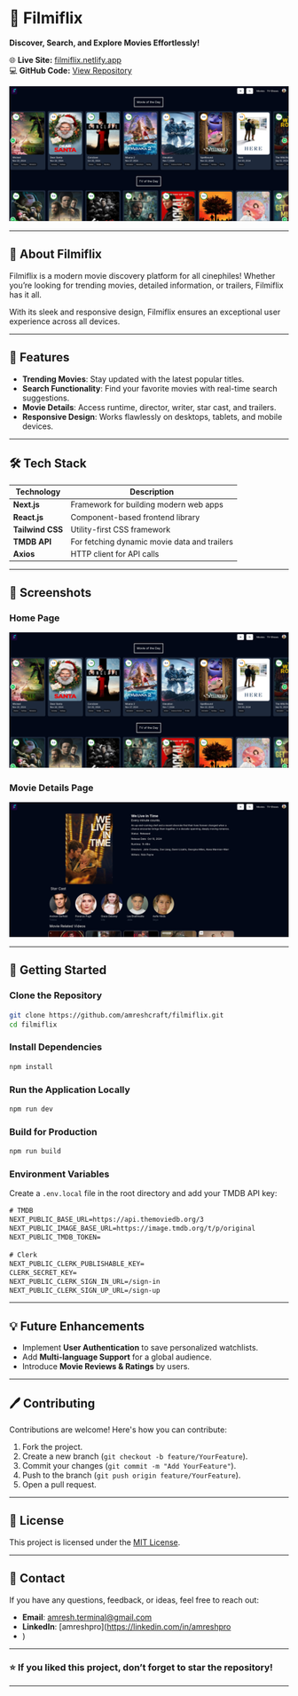 # 🎥 **Filmiflix**  
**Discover, Search, and Explore Movies Effortlessly!**  

🌐 **Live Site:** [filmiflix.netlify.app](https://filmiflix.netlify.app)  
💻 **GitHub Code:** [View Repository](https://github.com/amreshcraft/filmiflix)  

![Home Page Screenshot](./public/proj-home.png)


---

## 🚀 **About Filmiflix**  
Filmiflix is a modern movie discovery platform for all cinephiles! Whether you’re looking for trending movies, detailed information, or trailers, Filmiflix has it all.  

With its sleek and responsive design, Filmiflix ensures an exceptional user experience across all devices.  

---

## 🌟 **Features**  
- **Trending Movies**: Stay updated with the latest popular titles.  
- **Search Functionality**: Find your favorite movies with real-time search suggestions.  
- **Movie Details**: Access runtime, director, writer, star cast, and trailers.  
- **Responsive Design**: Works flawlessly on desktops, tablets, and mobile devices.  

---

## 🛠️ **Tech Stack**  

| **Technology**   | **Description**                  |  
|-------------------|----------------------------------|  
| **Next.js**       | Framework for building modern web apps |  
| **React.js**      | Component-based frontend library|  
| **Tailwind CSS**  | Utility-first CSS framework     |  
| **TMDB API**      | For fetching dynamic movie data and trailers |  
| **Axios**         | HTTP client for API calls       |  

---

## 📸 **Screenshots**  

### **Home Page**  
![Home Page Screenshot](./public/proj-home.png)

### **Movie Details Page**  
![Home Page Screenshot](./public/proj-detail.png)

---

## 🚀 **Getting Started**  

### **Clone the Repository**  
```bash
git clone https://github.com/amreshcraft/filmiflix.git
cd filmiflix
```

### **Install Dependencies**  
```bash
npm install
```

### **Run the Application Locally**  
```bash
npm run dev
```

### **Build for Production**  
```bash
npm run build
```

### **Environment Variables**  
Create a `.env.local` file in the root directory and add your TMDB API key:  
```env
# TMDB 
NEXT_PUBLIC_BASE_URL=https://api.themoviedb.org/3
NEXT_PUBLIC_IMAGE_BASE_URL=https://image.tmdb.org/t/p/original
NEXT_PUBLIC_TMDB_TOKEN=

# Clerk
NEXT_PUBLIC_CLERK_PUBLISHABLE_KEY=
CLERK_SECRET_KEY=
NEXT_PUBLIC_CLERK_SIGN_IN_URL=/sign-in
NEXT_PUBLIC_CLERK_SIGN_UP_URL=/sign-up
```

---

## 💡 **Future Enhancements**  
- Implement **User Authentication** to save personalized watchlists.  
- Add **Multi-language Support** for a global audience.  
- Introduce **Movie Reviews & Ratings** by users.  

---

## 🖊️ **Contributing**  
Contributions are welcome! Here's how you can contribute:  
1. Fork the project.  
2. Create a new branch (`git checkout -b feature/YourFeature`).  
3. Commit your changes (`git commit -m "Add YourFeature"`).  
4. Push to the branch (`git push origin feature/YourFeature`).  
5. Open a pull request.  

---

## 📄 **License**  
This project is licensed under the [MIT License](LICENSE).  

---

## 💬 **Contact**  
If you have any questions, feedback, or ideas, feel free to reach out:  
- **Email**: amresh.terminal@gmail.com  
- **LinkedIn**: [amreshpro](https://linkedin.com/in/amreshpro
- )  

---

### ⭐ **If you liked this project, don’t forget to star the repository!**  

---
